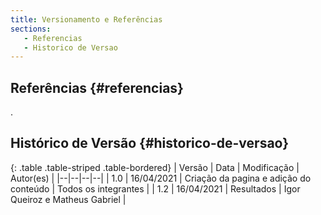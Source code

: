 ```yaml
---
title: Versionamento e Referências
sections:
   - Referencias
   - Historico de Versao
---
```


## Referências {#referencias}

.

## Histórico de Versão {#historico-de-versao}

<div class="table-responsive">

{: .table .table-striped .table-bordered}
| Versão | Data | Modificação | Autor(es) |
|--|--|--|--|
| 1.0 | 16/04/2021 | Criação da pagina e adição do conteúdo | Todos os integrantes |
| 1.2 | 16/04/2021 | Resultados | Igor Queiroz e Matheus Gabriel |

</div>
